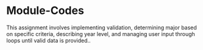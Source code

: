# Module-Codes
This assignment involves implementing validation, determining major based on specific criteria, describing year level, and managing user input through loops until valid data is provided..
